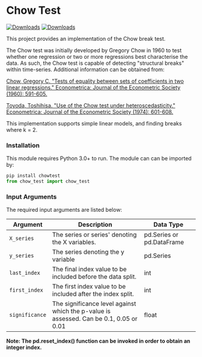 # Chow Test

[![Downloads](https://pepy.tech/badge/chowtest)](https://pepy.tech/project/chowtest) [![Downloads](https://pepy.tech/badge/chowtest/month)](https://pepy.tech/project/chowtest)

This project provides an implementation of the Chow break test.

The Chow test was initially developed by Gregory Chow in 1960 to test whether one regression or two or more regressions best characterise the data. As such, the Chow test is capable of detecting "structural breaks" within time-series. Additional information can be obtained from:

[Chow, Gregory C. "Tests of equality between sets of coefficients in two linear regressions." Econometrica: Journal of the Econometric Society (1960): 591-605.][abc]

[Toyoda, Toshihisa. "Use of the Chow test under heteroscedasticity." Econometrica: Journal of the Econometric Society (1974): 601-608.][def]

This implementation supports simple linear models, and finding breaks where k = 2.

### Installation

This module requires Python 3.0+ to run. The module can can be imported by:
```python
pip install chowtest
from chow_test import chow_test
```

### Input Arguments

The required input arguments are listed below:

| **Argument**       | **Description**                                                                        | **Data Type**             |
|--------------------|----------------------------------------------------------------------------------------|---------------------------|
| ```X_series```     | The series or series' denoting the X variables.                                        | pd.Series or pd.DataFrame |
| ```y_series```     | The series denoting the y variable                                                     | pd.Series                 |
| ```last_index```   | The final index value to be included before the data split.                            | int                       |
| ```first_index```  | The first index value to be included after the index split.                            | int                       |
| ```significance``` | The significance level against which the p-value is assessed. Can be 0.1, 0.05 or 0.01 | float                     |

**Note: The pd.reset_index() function can be invoked in order to obtain an integer index.**


   [abc]: <https://www.jstor.org/stable/1910133?casa_token=5boKBERpursAAAAA%3ABCYkFnXnHBbM0c4thWh5rySthktrt5nLlWE1nwjKbHlwmpH5fTdQoAMzgv82adNdzRzoZBe01scMcO_lDf-mjemPUsRtOmbhXkCsuoc4tUXyWrlJi59Z3Q&seq=1#metadata_info_tab_contents>
   [def]: <https://www.jstor.org/stable/1911796?casa_token=4WNFjhaMRG8AAAAA%3AKzirHep7m9iaXUTF-q90Z-ZyHVHeolvk_cNUlOuZw2bQF4z4UmAvgvejjPlC9woHSTdzBx5PVFSHP1aFhbnvWve1aMPYGO90MkbUTAgQBk-wo6HzVLjLIw&seq=1#metadata_info_tab_contents>
